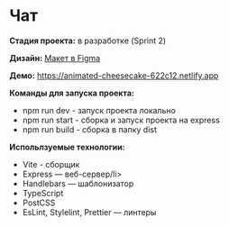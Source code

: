<h1>Чат</h1>

**Стадия проекта:** в разработке (Sprint 2)

**Дизайн:** <a href="https://www.figma.com/design/jF5fFFzgGOxQeB4CmKWTiE/Chat_external_link?node-id=0-1&node-type=canvas&t=zlXXRnjlLUTne6nM-0">Макет в Figma</a>

**Демо:** https://animated-cheesecake-622c12.netlify.app

**Команды для запуска проекта:**
<ul>
<li>npm run dev - запуск проекта локально</li>
<li>npm run start - сборка и запуск проекта на express</li>
<li>npm run build - сборка в папку dist</li>
</ul>

**Испольлзуемые технологии:**
<ul>
<li>Vite - сборщик</li>
<li>Express — веб-сервер/li>
<li>Handlebars — шаблонизатор</li>
<li>TypeScript</li>
<li>PostCSS</li>
<li>EsLint, Stylelint, Prettier — линтеры</li>
</ul>

